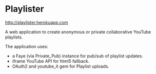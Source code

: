 Playlister
=============
http://playlister.herokuapp.com

A web application to create anonymous or private collaborative YouTube playlists.

The application uses:
* a Faye (via Private_Pub) instance for pub/sub of playlist updates.
* iframe YouTube API for html5 fallback.
* OAuth2 and youtube_it gem for Playlist uploads.
